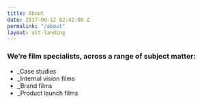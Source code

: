 ```yaml
---
title: About
date: 2017-09-12 02:42:00 Z
permalink: "/about"
layout: alt-landing
---
```


### We’re film specialists, across a range of subject matter:

* _Case studies
* _Internal vision films
* _Brand films
* _Product launch films
